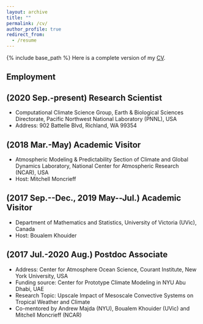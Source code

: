 ```yaml
---
layout: archive
title: ""
permalink: /cv/
author_profile: true
redirect_from:
  - /resume
---
```


{% include base_path %}
Here is a complete version of my [CV](https://qiuyang50.github.io/files/CV_QiuYang.pdf). 

Employment
-
## (2020 Sep.-present) Research Scientist
* Computational Climate Science Group, Earth \& Biological Sciences Directorate, Pacific Northwest National Laboratory (PNNL), USA
* Address: 902 Battelle Blvd, Richland, WA 99354

## (2018 Mar.-May) Academic Visitor
* Atmospheric Modeling \& Predictability Section of Climate and Global Dynamics Laboratory, National Center for Atmospheric Research (NCAR), USA
* Host: Mitchell Moncrieff

## (2017 Sep.--Dec., 2019 May--Jul.) Academic Visitor
* Department of Mathematics and Statistics, University of Victoria (UVic), Canada
* Host: Boualem Khouider

## (2017 Jul.-2020 Aug.) Postdoc Associate
* Address: Center for Atmosphere Ocean Science, Courant Institute, New York University, USA
* Funding source: Center for Prototype Climate Modeling in NYU Abu Dhabi, UAE
* Research Topic: Upscale Impact of Mesoscale Convective Systems on Tropical Weather and Climate
* Co-mentored by Andrew Majda (NYU), Boualem Khouider (UVic) and Mitchell Moncrieff (NCAR)


<!--
Education
======
* B.S. in GitHub, GitHub University, 2012
* M.S. in Jekyll, GitHub University, 2014
* Ph.D in Version Control Theory, GitHub University, 2018 (expected)

Work experience
======
* Summer 2015: Research Assistant
  * Github University
  * Duties included: Tagging issues
  * Supervisor: Professor Git

* Fall 2015: Research Assistant
  * Github University
  * Duties included: Merging pull requests
  * Supervisor: Professor Hub
  
Skills
======
* Skill 1
* Skill 2
  * Sub-skill 2.1
  * Sub-skill 2.2
  * Sub-skill 2.3
* Skill 3

Publications
======
  <ul>{% for post in site.publications %}
    {% include archive-single-cv.html %}
  {% endfor %}</ul>
  
Talks
======
  <ul>{% for post in site.talks %}
    {% include archive-single-talk-cv.html %}
  {% endfor %}</ul>
  
Teaching
======
  <ul>{% for post in site.teaching %}
    {% include archive-single-cv.html %}
  {% endfor %}</ul>
  
Service and leadership
======
* Currently signed in to 43 different slack teams
-->
